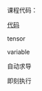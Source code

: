 课程代码：

[代码](https://github.com/Bruce-Ch/BDMI-learn/blob/main/class9.ipynb)

tensor

variable

自动求导

即刻执行